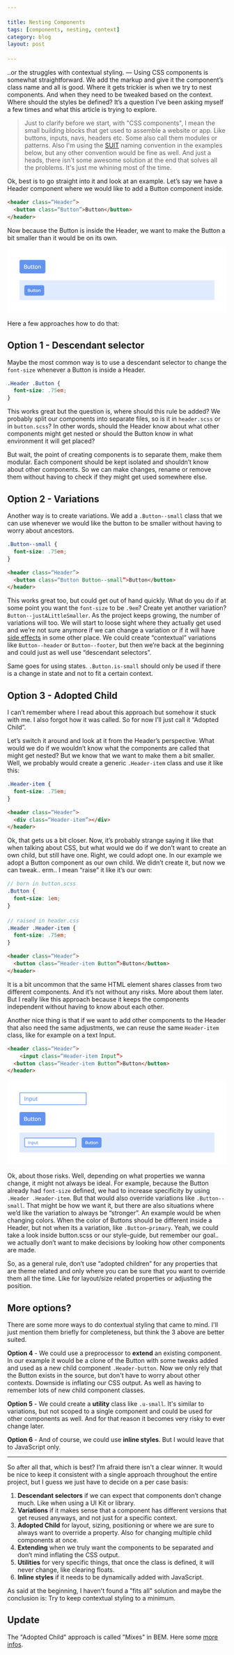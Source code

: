 ```yaml
---

title: Nesting Components
tags: [components, nesting, context]
category: blog
layout: post

---
```


..or the struggles with contextual styling. — Using CSS components is somewhat straightforward. We add the markup and give it the component’s class name and all is good. Where it gets trickier is when we try to nest components. And when they need to be tweaked based on the context. Where should the styles be defined? It’s a question I’ve been asking myself a few times and what this article is trying to explore.

> Just to clarify before we start, with "CSS components", I mean the small building blocks that get used to assemble a website or app. Like buttons, inputs, navs, headers etc. Some also call them modules or patterns. Also I'm using the [SUIT](https://github.com/suitcss/suit/blob/master/doc/naming-conventions.md) naming convention in the examples below, but any other convention would be fine as well. And just a heads, there isn't some awesome solution at the end that solves all the problems. It's just me whining most of the time.


Ok, best is to go straight into it and look at an example. Let’s say we have a Header component where we would like to add a Button component inside.

```html
<header class=“Header”>
  <button class=“Button”>Button</button>
</header>
```

Now because the Button is inside the Header, we want to make the Button a bit smaller than it would be on its own.

![Button in Header](/img/posts/nesting-components-1.png)

Here a few approaches how to do that:

## Option 1 - Descendant selector

Maybe the most common way is to use a descendant selector to change the `font-size` whenever a Button is inside a Header.

```css
.Header .Button {
  font-size: .75em;
}
```

This works great but the question is, where should this rule be added? We probably split our components into separate files, so is it in `header.scss` or in `button.scss`? In other words, should the Header know about what other components might get nested or should the Button know in what environment it will get placed?

But wait, the point of creating components is to separate them, make them modular. Each component should be kept isolated and shouldn’t know about other components. So we can make changes, rename or remove them without having to check if they might get used somewhere else.



## Option 2 - Variations

Another way is to create variations. We add a `.Button--small` class that we can use whenever we would like the button to be smaller without having to worry about ancestors.

```css
.Button--small {
  font-size: .75em;
}
```

```html
<header class=“Header”>
  <button class=“Button Button--small”>Button</button>
</header>
```

This works great too, but could get out of hand quickly. What do you do if at some point you want the `font-size` to be `.9em`? Create yet another variation? `Button--justALittleSmaller`. As the project keeps growing, the number of variations will too. We  will start to loose sight where they actually get used and we’re not sure anymore if we can change a variation or if it will have [side effects](http://philipwalton.com/articles/side-effects-in-css/) in some other place. We could create “contextual” variations like `Button--header` or `Button--footer`, but then we’re back at the beginning and could just as well use “descendant selectors”.

Same goes for using states. `.Button.is-small` should only be used if there is a change in state and not to fit a certain context.


## Option 3 - Adopted Child

I can’t remember where I read about this approach but somehow it stuck with me. I also forgot how it was called. So for now I’ll just call it “Adopted Child”.

Let’s switch it around and look at it from the Header’s perspective. What would we do if we wouldn’t know what the components are called that might get nested? But we know that we want to make them a bit smaller. Well, we probably would create  a generic `.Header-item` class and use it like this:

```css
.Header-item {
  font-size: .75em;
}
```

```html
<header class=“Header”>
  <div class=“Header-item”></div>
</header>
```

Ok, that gets us a bit closer. Now, it’s probably strange saying it like that when talking about CSS, but what would we do if we don’t want to create an own child, but still have one. Right, we could adopt one. In our example we adopt a Button component as our own child. We didn’t create it, but now we can tweak.. erm.. I mean “raise” it like it’s our own:

```scss
// born in button.scss
.Button {
  font-size: 1em;
}

// raised in header.css
.Header .Header-item {
  font-size: .75em;
}
```

```html
<header class=“Header”>
  <button class=“Header-item Button”>Button</button>
</header>
```

It is a bit uncommon that the same HTML element shares classes from two different components. And it’s not without any risks. More about them later. But I really like this approach because it keeps the components independent without having to know about each other.

Another nice thing is that if we want to add other components to the Header that also need the same adjustments, we can reuse the same `Header-item` class, like for example on a text Input.

```html
<header class=“Header”>
	<input class=“Header-item Input”>
  <button class=“Header-item Button”>Button</button>
</header>
```

![Button and Input in Header](/img/posts/nesting-components-2.png)

Ok, about those risks. Well, depending on what properties we wanna change, it might not always be ideal. For example, because the Button already had `font-size` defined, we had to increase specificity by using `.Header .Header-item`. But that would also override variations like `.Button--small`. That might be how we want it, but there are also situations where we’d like the variation to always be “stronger”. An example would be when changing colors. When the color of Buttons should be different inside a Header, but not when its a variation, like `.Button—primary`. Yeah, we could take a look inside button.scss or our style-guide, but remember our goal.. we actually don’t want to make decisions by looking how other components are made.

So, as a general rule, don’t use “adopted children” for any properties that are theme related and only where you can be sure that you want to override them all the time. Like for layout/size related properties or adjusting the position.


## More options?

There are some more ways to do contextual styling that came to mind. I'll just mention them briefly for completeness, but think the 3 above are better suited.

__Option 4__ - We could use a preprocessor to __extend__ an existing component. In our example it would be a clone of the Button with some tweaks added and used as a new child component `.Header-button`. Now we only rely that the Button exists in the source, but don't have to worry about other contexts. Downside is inflating our CSS output. As well as having to remember lots of new child component classes.

__Option 5__ - We could create a __utility__ class like `.u-small`. It's similar to variations, but not scoped to a single component and could be used for other components as well. And for that reason it becomes very risky to ever change later.

__Option 6__ - And of course, we could use __inline styles__. But I would leave that to JavaScript only.


--------


So after all that, which is best? I’m afraid there isn't a clear winner. It would be nice to keep it consistent with a single approach throughout the entire project, but I guess we just have to decide on a per case basis:

1. __Descendant selectors__ if we can expect that components don’t change much. Like when using a UI Kit or library.
2. __Variations__ if it makes sense that a component has different versions that get reused anyways, and not just for a specific context.
3. __Adopted Child__ for layout, sizing, positioning or where we are sure to always want to override a property. Also for changing multiple child components at once.
4. __Extending__ when we truly want the components to be separated and don’t mind inflating the CSS output.
5. __Utilities__ for very specific things, that once the class is defined, it will never change, like clearing floats.
6. __Inline styles__ if it needs to be dynamically added with JavaScript.

As said at the beginning, I haven't found a "fits all" solution and maybe the conclusion is: Try to keep contextual styling to a minimum.

## Update
The "Adopted Child" approach is called "Mixes" in BEM. Here some [more infos](https://en.bem.info/forum/issues/4/).
